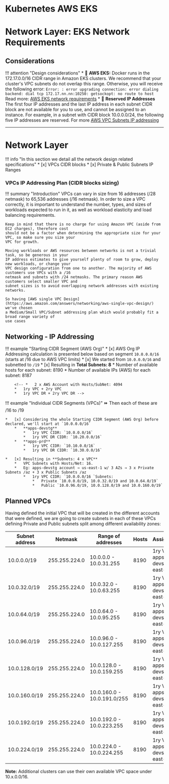 # Kubernetes AWS EKS

# Network Layer: EKS Network Requirements

## Considerations
!!! attention "Design considerations"
    * :ledger: **AWS EKS:** Docker runs in the 172.17.0.0/16 CIDR range in Amazon EKS clusters.
      We recommend that your cluster's VPC subnets do not overlap this range. Otherwise, you will
      receive the following error:
      ```
      Error: : error upgrading connection: error dialing backend: dial tcp 172.17.nn.nn:10250:
      getsockopt: no route to host
      ```
      Read more: [AWS EKS network requirements](https://docs.aws.amazon.com/eks/latest/userguide/network_reqs.html)
    * :ledger: **Reserved IP Addresses**
    The first four IP addresses and the last IP address in each subnet CIDR block are not available for you to use,
    and cannot be assigned to an instance. For example, in a subnet with CIDR block 10.0.0.0/24, the following five IP
    addresses are reserved. For more [AWS VPC Subnets IP addressing](https://docs.aws.amazon.com/vpc/latest/userguide/VPC_Subnets.html#vpc-sizing-ipv4)

---

# Network Layer

!!! info "In this section we detail all the network design related specifications"
    * [x] VPCs CIDR blocks
    * [x] Private & Public Subnets IP Ranges

### VPCs IP Addressing Plan (CIDR blocks sizing)

!!! summary "Introduction"
    VPCs can vary in size from 16 addresses (/28 netmask) to 65,536 addresses (/16 netmask). 
    In order to size a VPC correctly, it is important to understand the number, types, and sizes of workloads 
    expected to run in it, as well as workload elasticity and load balancing requirements. 
    
    Keep in mind that there is no charge for using Amazon VPC (aside from EC2 charges), therefore cost 
    should not be a factor when determining the appropriate size for your VPC, so make sure you size your 
    VPC for growth.
    
    Moving workloads or AWS resources between networks is not a trivial task, so be generous in your 
    IP address estimates to give yourself plenty of room to grow, deploy new workloads, or change your 
    VPC design configuration from one to another. The majority of AWS customers use VPCs with a /16 
    netmask and subnets with /24 netmasks. The primary reason AWS customers select smaller VPC and 
    subnet sizes is to avoid overlapping network addresses with existing networks. 

    So having [AWS single VPC Design](https://aws.amazon.com/answers/networking/aws-single-vpc-design/) we've chosen
    a Medium/Small VPC/Subnet addressing plan which would probably fit a broad range variety of
    use cases

## Networking - IP Addressing

!!! example "Starting CIDR Segment (AWS Org)"
    * [x] AWS Org IP Addressing calculation is presented below based on segment `10.0.0.0/16` (starts at /16 due to AWS VPC limits)
    * [x] We started from `10.0.0.0/16` and subnetted to `/19`
    * [x] Resulting in **Total Subnets: 8**
        *   Number of available hosts for each subnet: 8190
        *   Number of available IPs (AWS) for each subnet: 8187

        <!-- *   2 x AWS Account with Hosts/SubNet: 4094
        *   1ry VPC + 2ry VPC
        *   1ry VPC DR + 2ry VPC DR -->

!!! example "Individual CIDR Segments (VPCs)"
    :fast_forward: Then each of these are /16 to /19
    
    *   [x] Considering the whole Starting CIDR Segment (AWS Org) before declared, we'll start at `10.0.0.0/16`
        *   **apps-devstg**
            *   1ry VPC CIDR: `10.0.0.0/16`
            *   1ry VPC DR CIDR: `10.20.0.0/16`
        *   **apps-prd**
            *   1ry VPC CIDR: `10.10.0.0/16`
            *   1ry VPC DR CIDR: `10.30.0.0/16`
            
    *   [x] Resulting in **Subnets: 4 x VPC**
        *   VPC Subnets with Hosts/Net: 16.
        *   Eg: apps-devstg account → us-east-1 w/ 3 AZs → 3 x Private Subnets /az + 3 x Public Subnets /az
            *   1ry VPC CIDR: `10.0.0.0/16 `Subnets:
                *   Private `10.0.0.0/19, 10.0.32.0/19 and 10.0.64.0/19`
                *   Public `10.0.96.0/19, 10.0.128.0/19 and 10.0.160.0/19`

## Planned VPCs 

Having defined the initial VPC that will be created in the different accounts that were defined, we are going to create
subnets in each of these VPCs defining Private and Public subnets split among different availability zones:
    

| Subnet address | Netmask       | Range of addresses          | Hosts | Assignment                         |
| -------------- | ------------- | --------------------------- | ----- | ---------------------------------- |
| 10.0.0.0/19    | 255.255.224.0 | 10.0.0.0 - 10.0.31.255      | 8190  | 1ry VPC: apps-devstg: us-east-1-1a |
| 10.0.32.0/19   | 255.255.224.0 | 10.0.32.0 - 10.0.63.255     | 8190  | 1ry VPC: apps-devstg: us-east-1-1b |
| 10.0.64.0/19   | 255.255.224.0 | 10.0.64.0 - 10.0.95.255     | 8190  | 1ry VPC: apps-devstg: us-east-1-1c |
| 10.0.96.0/19   | 255.255.224.0 | 10.0.96.0 - 10.0.127.255    | 8190  | 1ry VPC: apps-devstg: us-east-1-1a |
| 10.0.128.0/19  | 255.255.224.0 | 10.0.128.0 - 10.0.159.255   | 8190  | 1ry VPC: apps-devstg: us-east-1-1b |
| 10.0.160.0/19  | 255.255.224.0 | 10.0.160.0 - 10.0.191.0/255 | 8190  | 1ry VPC: apps-devstg: us-east-1-1c |
| 10.0.192.0/19  | 255.255.224.0 | 10.0.192.0 - 10.0.223.255   | 8190  | 1ry VPC: apps-devstg: us-east-1-1  |
| 10.0.224.0/19  | 255.255.224.0 | 10.0.224.0 - 10.0.224.255   | 8190  | 1ry VPC: apps-devstg: us-east-1-1  |

**Note:** Additional clusters can use their own available VPC space under 10.x.0.0/16.
